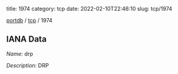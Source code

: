 title: 1974
category: tcp
date: 2022-02-10T22:46:10
slug: tcp/1974

[portdb](/) / [tcp](/category/tcp.html) / 1974


## IANA Data

_Name:_ drp

_Description:_ DRP

